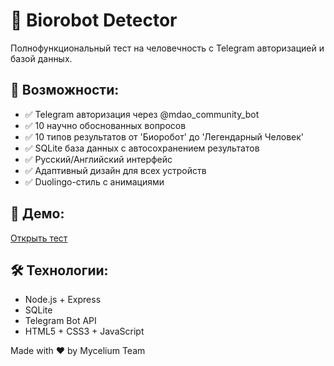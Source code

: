 # 🤖 Biorobot Detector

Полнофункциональный тест на человечность с Telegram авторизацией и базой данных.

## 🚀 Возможности:
- ✅ Telegram авторизация через @mdao_community_bot
- ✅ 10 научно обоснованных вопросов
- ✅ 10 типов результатов от 'Биоробот' до 'Легендарный Человек'
- ✅ SQLite база данных с автосохранением результатов
- ✅ Русский/Английский интерфейс
- ✅ Адаптивный дизайн для всех устройств
- ✅ Duolingo-стиль с анимациями

## 🔗 Демо:
[Открыть тест](https://biorobot-detector.vercel.app)

## 🛠 Технологии:
- Node.js + Express
- SQLite
- Telegram Bot API
- HTML5 + CSS3 + JavaScript

Made with ❤️ by Mycelium Team
